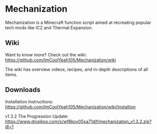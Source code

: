 # Mechanization
Mechanization is a Minecraft function script aimed at recreating popular tech mods like IC2 and Thermal Expansion.

## Wiki
Want to know more? Check out the wiki: https://github.com/ImCoolYeah105/Mechanization/wiki

The wiki has overview videos, recipes, and in-depth descriptions of all items.

## Downloads
Installation Instructions: https://github.com/ImCoolYeah105/Mechanization/wiki/Installion

v1.3.2 The Progression Update: https://www.dropbox.com/s/wf8kov05xa71djf/mechanization_v1.3.2.zip?dl=1
